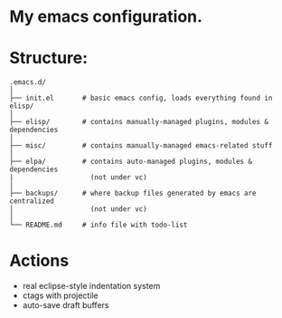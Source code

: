 My emacs configuration.
=======================

# Structure: #

    .emacs.d/
    │
    ├── init.el       # basic emacs config, loads everything found in elisp/
    │
    ├── elisp/        # contains manually-managed plugins, modules & dependencies
    │
    ├── misc/         # contains manually-managed emacs-related stuff
    │
    ├── elpa/         # contains auto-managed plugins, modules & dependencies
    |                   (not under vc)
    │
    ├── backups/      # where backup files generated by emacs are centralized
    │                   (not under vc)
    │
    └── README.md     # info file with todo-list

# Actions #

* real eclipse-style indentation system
* ctags with projectile
* auto-save draft buffers
